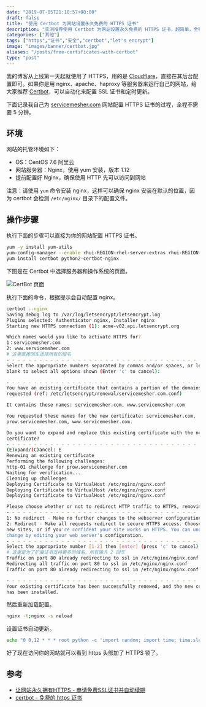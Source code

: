 ```yaml
---
date: "2019-07-05T21:10:57+08:00"
draft: false
title: "使用 Certbot 为网站设置永久免费的 HTTPS 证书"
description: "实测推荐使用 Certbot 为网站设置永久免费的 HTTPS 证书，超简单，全程不用五分钟！"
categories: ["其他"]
tags: ["https","证书","安全","certbot","let's encrypt"]
image: "images/banner/certbot.jpg"
aliases: "/posts/free-certificates-with-certbot"
type: "post"
---
```


我的博客从上线第一天起就使用了 HTTPS，用的是 [Cloudflare](https://www.cloudflare.com/zh-cn/)，直接在其后台配置即可。如果你是用 nginx、apache、haproxy 等服务器来运行自己的网站，给大家推荐 [Certbot](https://certbot.eff.org/)，可以自动化来配置 SSL 证书和定时更新。

下面记录我自己为 [servicemesher.com](https://www.servicemesher.com) 网站配置 HTTPS 证书的过程，全程不需要 5 分钟。

## 环境

网站的托管环境如下：

- OS：CentOS 7.6 阿里云
- 网站服务器：Nginx，使用 yum 安装，版本 1.12
- 提前配置好 Nginx，确保使用 HTTP 先可以访问到网站

注意：请使用 `yum` 命令安装 nginx，这样可以确保 nginx 安装在默认的位置，因为 certbot 会检测 `/etc/nginx/` 目录下的配置文件。

## 操作步骤

执行下面的步骤可以直接为你的网站配置 HTTPS 证书。

```bash
yum -y install yum-utils
yum-config-manager --enable rhui-REGION-rhel-server-extras rhui-REGION-rhel-server-optional
yum install certbot python2-certbot-nginx
```
下图是在 Certbot 中选择服务器和操作系统的页面。

![CertBot 页面](006tNc79ly1g4oqftr4fdj31e20u0gn8.jpg)

执行下面的命令，根据提示会自动配置 nginx。

```bash
certbot --nginx
Saving debug log to /var/log/letsencrypt/letsencrypt.log
Plugins selected: Authenticator nginx, Installer nginx
Starting new HTTPS connection (1): acme-v02.api.letsencrypt.org

Which names would you like to activate HTTPS for?
1：servicemesher.com
2: www.servicemsher.com
# 这里直接回车选择所有的域名
- - - - - - - - - - - - - - - - - - - - - - - - - - - - - - - - - - - - - - - -
Select the appropriate numbers separated by commas and/or spaces, or leave input
blank to select all options shown (Enter 'c' to cancel):

- - - - - - - - - - - - - - - - - - - - - - - - - - - - - - - - - - - - - - - -
You have an existing certificate that contains a portion of the domains you
requested (ref: /etc/letsencrypt/renewal/servicemesher.com.conf)

It contains these names: servicemesher.com, www.servicemesher.com

You requested these names for the new certificate: servicemesher.com,
prow.servicemesher.com, www.servicemesher.com.

Do you want to expand and replace this existing certificate with the new
certificate?
- - - - - - - - - - - - - - - - - - - - - - - - - - - - - - - - - - - - - - - -
(E)xpand/(C)ancel: E
Renewing an existing certificate
Performing the following challenges:
http-01 challenge for prow.servicemesher.com
Waiting for verification...
Cleaning up challenges
Deploying Certificate to VirtualHost /etc/nginx/nginx.conf
Deploying Certificate to VirtualHost /etc/nginx/nginx.conf
Deploying Certificate to VirtualHost /etc/nginx/nginx.conf

Please choose whether or not to redirect HTTP traffic to HTTPS, removing HTTP access.
- - - - - - - - - - - - - - - - - - - - - - - - - - - - - - - - - - - - - - - -
1: No redirect - Make no further changes to the webserver configuration.
2: Redirect - Make all requests redirect to secure HTTPS access. Choose this for
new sites, or if you're confident your site works on HTTPS. You can undo this
change by editing your web server's configuration.
- - - - - - - - - - - - - - - - - - - - - - - - - - - - - - - - - - - - - - - -
Select the appropriate number [1-2] then [enter] (press 'c' to cancel):
# 这里是为了扩展证书支持更多的域名，所有输入 2 回车
Traffic on port 80 already redirecting to ssl in /etc/nginx/nginx.conf
Redirecting all traffic on port 80 to ssl in /etc/nginx/nginx.conf
Traffic on port 80 already redirecting to ssl in /etc/nginx/nginx.conf

- - - - - - - - - - - - - - - - - - - - - - - - - - - - - - - - - - - - - - - -
Your existing certificate has been successfully renewed, and the new certificate
has been installed.
```

然后重新加载配置。

```bash
nginx -t;nginx -s reload
```

设置证书自动更新。

```bash
echo "0 0,12 * * * root python -c 'import random; import time; time.sleep(random.random() * 3600)' && certbot renew" | sudo tee -a /etc/crontab > /dev/null
```

好了现在访问你的网站就可以看到 https 头部加了 HTTPS 锁了。

## 参考

- [让网站永久拥有HTTPS - 申请免费SSL证书并自动续期](https://blog.csdn.net/xs18952904/article/details/79262646)
- [certbot - 免费的 https 证书](https://certbot.eff.org/lets-encrypt/centosrhel7-nginx)
